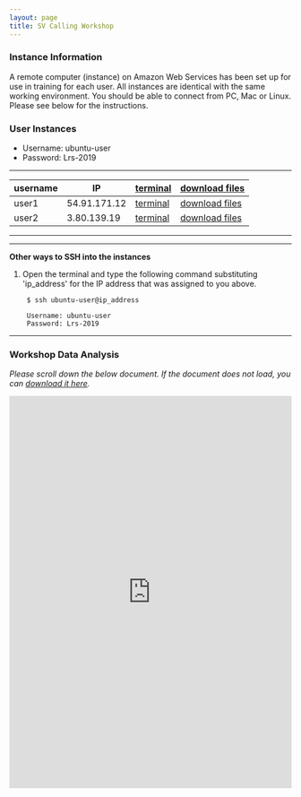 ```yaml
---
layout: page
title: SV Calling Workshop
---
```


### Instance Information

A remote computer (instance) on Amazon Web Services has been set up for use in training for each user. All instances are identical with the same working environment. You should be able to connect from PC, Mac or Linux. Please see below for the instructions.

### User Instances

 * Username: ubuntu-user
 * Password: Lrs-2019

<script type="text/javascript" src="https://code.jquery.com/jquery-3.3.1.js"></script>
<script type="text/javascript" src="https://cdn.datatables.net/1.10.19/js/jquery.dataTables.min.js"></script>
<link href="https://cdn.datatables.net/1.10.19/css/jquery.dataTables.min.css" rel="stylesheet" type="text/css">

<script>
$(document).ready( function () {
    $('#example').DataTable();
} );

</script>

****

<table id="example" class="display" style="width:100%" cellpadding="3px">
<thead>
<tr class="header">
<th>username</th>
<th>IP</th>
<th><a href='http://IP:8080' target='_blank'>terminal</a></th>
<th><a href='http://IP' target='_blank'>download files</a></th>
</tr>
</thead>
<tbody>
<tr class="odd">
<td>user1</td>
<td>54.91.171.12</td>
<td><a href='http://54.91.171.12:8080' target='_blank'>terminal</a></td>
<td><a href='http://54.91.171.12' target='_blank'>download files</a></td>
</tr>
<tr class="even">
<td>user2</td>
<td>3.80.139.19</td>
<td><a href='http://3.80.139.19:8080' target='_blank'>terminal</a></td>
<td><a href='http://3.80.139.19' target='_blank'>download files</a></td>
</tr>
</tbody>
</table>

****
****

**Other ways to SSH into the instances**

1. Open the terminal and type the following command substituting 'ip_address' for the IP address that was assigned to you above.

        $ ssh ubuntu-user@ip_address
        
        Username: ubuntu-user
        Password: Lrs-2019

****

### Workshop Data Analysis

*Please scroll down the below document. If the document does not load, you can [download it here](https://s3.amazonaws.com/gt-workshop/Jackson_lab_workshopSV_FS.docx).*

<iframe src="https://view.officeapps.live.com/op/embed.aspx?src=https://github.com/TheJacksonLaboratory/long-read-workshop-2019/raw/gh-pages/Jackson_lab_workshopSV_FS.docx?raw=true&embedded=true" width='100%' height='700px' frameborder='0'></iframe>


